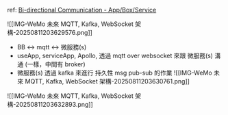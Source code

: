 ref: [Bi-directional Communication - App/Box/Service](https://hackmd.io/cPXHm-8dTmK-ju94WSWy4A)

![[IMG-WeMo 未來 MQTT, Kafka, WebSocket 架構-20250811203629576.png]]





- BB <-> mqtt <-> 微服務(s)
- useApp, serviceApp, Apollo, 透過 mqtt over websocket 來跟 微服務(s) 溝通 (一樣，中間有 broker)
- 微服務(s) 透過 kafka 來進行 持久性 msg pub-sub 的作業
![[IMG-WeMo 未來 MQTT, Kafka, WebSocket 架構-20250811203630761.png]]


![[IMG-WeMo 未來 MQTT, Kafka, WebSocket 架構-20250811203632893.png]]